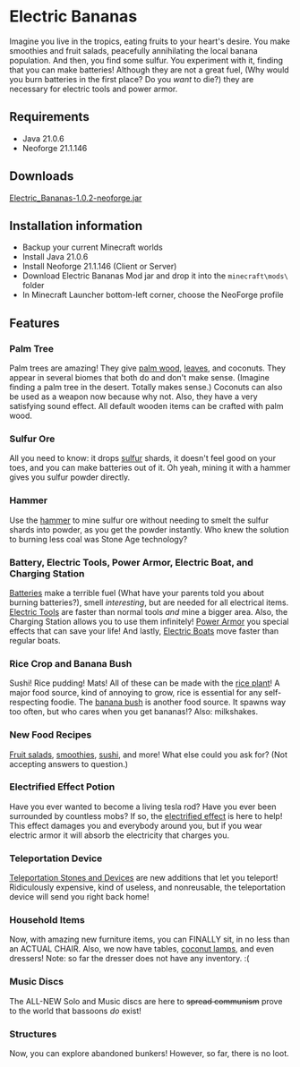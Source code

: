 # Electric Bananas

Imagine you live in the tropics, eating fruits to your heart's 
desire. You make smoothies and fruit salads, peacefully annihilating
the local banana population.  And then, you find some sulfur. You 
experiment with it, finding that you can make batteries! Although 
they are not a great fuel, (Why would you burn batteries in the first
place? Do you _want_ to die?) they are necessary for electric tools and 
power armor. 

## Requirements
- Java 21.0.6
- Neoforge 21.1.146

## Downloads
[Electric_Bananas-1.0.2-neoforge.jar](build/libs/Electric_Bananas-1.0.2-neoforge.jar)

## Installation information
- Backup your current Minecraft worlds
- Install Java 21.0.6
- Install Neoforge 21.1.146 (Client or Server)
- Download Electric Bananas Mod jar and drop it into the `minecraft\mods\` folder
- In Minecraft Launcher bottom-left corner, choose the NeoForge profile

## Features

### Palm Tree

Palm trees are amazing! They give
[palm wood](docs/palm.md), [leaves](docs/palm.md), and coconuts.
 They appear in several biomes that both do and don't make sense. (Imagine finding a palm
tree in the desert. Totally makes sense.) Coconuts can also be used as a weapon now
because why not. Also, they have a very satisfying sound effect. All default wooden items can be
crafted with palm wood.

### Sulfur Ore

All you need to know: it drops [sulfur](docs/sulfur.md) shards, it doesn't feel good on
your toes, and you can make batteries out of it. Oh yeah, mining it
with a hammer gives you sulfur powder directly.

### Hammer
Use the [hammer](docs/hammer.md) to mine sulfur ore without needing to smelt the sulfur
shards into powder, as you get the powder instantly. Who knew the 
solution to burning less coal was Stone Age technology?

### Battery, Electric Tools, Power Armor, Electric Boat, and Charging Station
[Batteries](docs/electric_stuff.md) make a terrible fuel (What have your parents told you about burning 
batteries?), smell _interesting_, but are needed for all electrical 
items. [Electric Tools](docs/electric_stuff.md) are faster than normal tools _and_ mine a bigger area. Also,
the Charging Station allows you to use them infinitely! [Power Armor](docs/electric_stuff.md) 
you special effects that can save your life! And lastly, [Electric Boats](docs/electric_stuff.md)
move faster than regular boats.

### Rice Crop and Banana Bush
Sushi! Rice pudding! Mats! All of these can be made with the  [rice plant](docs/plants.md)! 
A major food source, kind of annoying to grow,
rice is essential for any self-respecting foodie.  The 
[banana bush](docs/plants.md) is another food source. It spawns way too often, 
but who cares when you get bananas!? Also: milkshakes.

### New Food Recipes
[Fruit salads](docs/food.md), [smoothies](docs/food.md), [sushi](docs/food.md), and more! What else could you ask for? 
(Not accepting answers to question.) 

### Electrified Effect Potion
Have you ever wanted to become a living tesla rod? Have you ever been surrounded by countless mobs? If so, the 
[electrified effect](docs/electrified_effect.md) is here to help! This effect damages you and everybody around you,
but if you wear electric armor it will absorb the electricity that charges you.

### Teleportation Device
[Teleportation Stones and Devices](docs/teleportation.md) are new additions that
let you teleport! Ridiculously expensive, kind of useless, and nonreusable, the
teleportation device will send you right back home!

### Household Items
Now, with amazing new furniture items, you can FINALLY sit, in no less than an ACTUAL CHAIR. Also, 
we now have tables, [coconut lamps](docs/palm), and even dressers! Note: so far the dresser does 
not have any inventory. :(

### Music Discs
The ALL-NEW Solo and Music discs are here to ~~spread communism~~ prove to the world that bassoons
_do_ exist!

### Structures
Now, you can explore abandoned bunkers! However, so far, there is no loot.